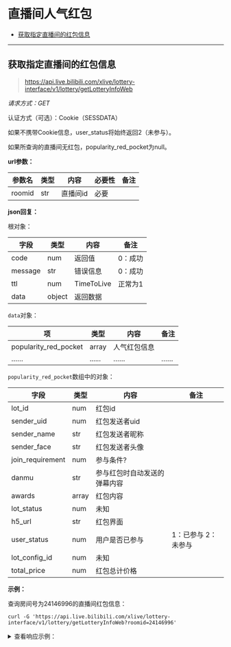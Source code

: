 # 直播间人气红包

- [获取指定直播间的红包信息](#获取指定直播间的红包信息)

---

## 获取指定直播间的红包信息

> https://api.live.bilibili.com/xlive/lottery-interface/v1/lottery/getLotteryInfoWeb

*请求方式：GET*

认证方式（可选）：Cookie（SESSDATA）

如果不携带Cookie信息，user_status将始终返回2（未参与）。

如果所查询的直播间无红包，popularity_red_pocket为null。

**url参数：**

| 参数名  | 类型 | 内容             | 必要性 | 备注 |
| ------- | ---- | ---------------- | ------ | ---- |
| roomid | str  | 直播间id | 必要   |      |

**json回复：**

根对象：

| 字段    | 类型   | 内容       | 备注          |
| ------- | ------ | ---------- | ------------- |
| code    | num    | 返回值     | 0：成功       |
| message | str    | 错误信息   | 0：成功 |
| ttl    | num | TimeToLive | 正常为1              |
| data | object | 返回数据 |               |

`data`对象：

| 项   | 类型 | 内容        | 备注 |
| ---- | ---- | ----------- | ---- |
| popularity_red_pocket    | array  | 人气红包信息     |      |
| ……   | ......  | ……          | ……   |

`popularity_red_pocket`数组中的对象：

| 字段 | 类型 | 内容       | 备注 |
| ---- | ---- | ---------- | ---- |
| lot_id   | num  | 红包id   |      |
| sender_uid | num | 红包发送者uid   |      |
| sender_name | str | 红包发送者昵称 |      |
| sender_face | str | 红包发送者头像 |      |
| join_requirement | num | 参与条件? |      |
| danmu | str | 参与红包时自动发送的弹幕内容 |      |
| awards | array | 红包内容 |      |
| lot_status | num | 未知 | |
| h5_url | str | 红包界面 | |
| user_status | num | 用户是否已参与 | 1：已参与  2：未参与 |
| lot_config_id | num | 未知 | |
| total_price | num | 红包总计价格 | |

**示例：**

查询房间号为24146996的直播间红包信息：

```shell
curl -G 'https://api.live.bilibili.com/xlive/lottery-interface/v1/lottery/getLotteryInfoWeb?roomid=24146996'
```

<details>
<summary>查看响应示例：</summary>

```json

{
	"code": 0,
	"message": "0",
	"ttl": 1,
	"data": {
		"pk": null,
		"guard": null,
		"gift": null,
		"storm": null,
		"silver": null,
		"activity_box": {
			"ACTIVITY_ID": 0,
			"ACTIVITY_PIC": ""
		},
		"danmu": null,
		"anchor": null,
		"red_pocket": null,
		"popularity_red_pocket": [{
			"lot_id": 622474,
			"sender_uid": 1651908873,
			"sender_name": "九泽糖糖の小蘑菇",
			"sender_face": "http://i0.hdslb.com/bfs/face/c932c5c8b1607fe2e1da22b9780af19662dac939.jpg",
			"join_requirement": 1,
			"danmu": "老板大气！点点红包抽礼物！",
			"awards": [{
				"gift_id": 31212,
				"num": 2,
				"gift_name": "打call",
				"gift_pic": "https://s1.hdslb.com/bfs/live/f75291a0e267425c41e1ce31b5ffd6bfedc6f0b6.png"
			}, {
				"gift_id": 31214,
				"num": 3,
				"gift_name": "牛哇",
				"gift_pic": "https://s1.hdslb.com/bfs/live/23475a7a6170e0d94ba52720e23060dc7604b735.png"
			}, {
				"gift_id": 31216,
				"num": 3,
				"gift_name": "i了i了",
				"gift_pic": "https://s1.hdslb.com/bfs/live/1157a445487b39c0b7368d91b22290c60fa665b2.png"
			}],
			"start_time": 1645358104,
			"end_time": 1645358284,
			"last_time": 180,
			"remove_time": 1645358299,
			"replace_time": 1645358294,
			"current_time": 1645358231,
			"lot_status": 1,
			"h5_url": "https://live.bilibili.com/p/html/live-app-red-envelope/popularity.html?is_live_half_webview=1\u0026hybrid_half_ui=1,5,100p,100p,000000,0,50,0,0,1;2,5,100p,100p,000000,0,50,0,0,1;3,5,100p,100p,000000,0,50,0,0,1;4,5,100p,100p,000000,0,50,0,0,1;5,5,100p,100p,000000,0,50,0,0,1;6,5,100p,100p,000000,0,50,0,0,1;7,5,100p,100p,000000,0,50,0,0,1;8,5,100p,100p,000000,0,50,0,0,1\u0026hybrid_rotate_d=1\u0026hybrid_biz=popularityRedPacket\u0026lotteryId=622474",
			"user_status": 1,
			"lot_config_id": 3,
			"total_price": 1600
		}],
		"activity_box_info": null
	}
}
```

</details>
